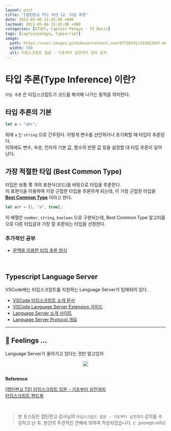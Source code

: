 ```yaml
---
layout: post
title: "[캡틴판교 TS] 섹션 12. 타입 추론"
date: 2023-05-06 15:45:00 +900
lastmod: 2023-05-06 15:45:00 +900
categories: [STUDY, Captain Pangyo - TS Basic]
tags: [captainpangyo, typescript]
image: 
  path: https://user-images.githubusercontent.com/97720335/233822587-60d294e1-867c-4cc0-b352-26899b803685.png
  width: 700
  alt: 타입스크립트 입문 - 기초부터 실전까지 강의 표지
---
```


# 타입 추론(Type Inference) 이란?
`타입 추론` 은 타입스크립트가 코드를 해석해 나가는 동작을 의미한다.

## 타입 추론의 기본
```ts
let a = "abc";
```
위에 `a` 는 `string` 으로 간주된다. 이렇게 변수를 선언하거나 초기화할 때 타입이 추론된다. <br>
이외에도 변수, 속성, 인자의 기본 값, 함수의 반환 값 등을 설정할 대 타입 추론이 일어난다.

## 가장 적절한 타입 (Best Common Type)
타입은 보통 몇 개의 표현식(코드)을 바탕으로 타입을 추론한다. <br>
이 표현식을 이용하여 가장 근접한 타입을 추론하게 되는데, 이 가장 근접한 타입을 **[Best Common Type](https://www.typescriptlang.org/docs/handbook/type-inference.html)** 이라고 한다.

```ts
let arr = [1, "a", true];
```

이 배열은 `number`, `string`, `boolean` 으로 구분되는데, Best Common Type 알고리즘으로 다른 타입글과 가장 잘 호환되는 타입을 선정한다.

### 추가적인 공부
- [문맥을 이용한 타입 추론 방식](https://joshua1988.github.io/ts/guide/type-inference.html#%EA%B0%80%EC%9E%A5-%EC%A0%81%EC%A0%88%ED%95%9C-%ED%83%80%EC%9E%85-best-common-type)

<br>

## Typescript Language Server
VSCode에는 타입스크립트를 지원하는 Language Server가 탑재되어 있다.

- [VSCode 타입스크립트 소개 문서](https://code.visualstudio.com/docs/languages/typescript#_code-suggestions)
- [VSCode Language Server Extension 가이드](https://code.visualstudio.com/api/language-extensions/language-server-extension-guide)
- [Language Server 소개 사이트](https://langserver.org/)
- [Language Server Protocol 개요](https://learn.microsoft.com/ko-kr/visualstudio/extensibility/language-server-protocol?view=vs-2019)

---

## 🧸 Feelings ...
Language Server가 돌아가고 있다는 것만 알고있자 

<div align="center"><img src="https://user-images.githubusercontent.com/97720335/236607833-c3b67bbc-bddf-4520-b951-aab057019510.png"></div>

<br>

**Reference**

[[캡틴판교 TS] 타입스크립트 입문 - 기초부터 실전까지](https://www.inflearn.com/course/%ED%83%80%EC%9E%85%EC%8A%A4%ED%81%AC%EB%A6%BD%ED%8A%B8-%EC%9E%85%EB%AC%B8) <br>
[타입스크립트 핸드북](https://joshua1988.github.io/ts/)

<br>

> 본 포스팅은 캡틴판교 강사님의 `타입스크립트 입문 - 기초부터 실전까지` 강의를 수강하고 난 후, 본인의 주관적인 견해에 의하여 작성되었습니다.
{: .prompt-info}